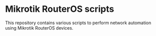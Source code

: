 # Mikrotik RouterOS scripts

This repository contains various scripts to perform network automation using
Mikrotik RouterOS devices.
